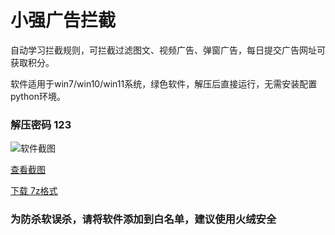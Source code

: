 ﻿# 小强广告拦截
自动学习拦截规则，可拦截过滤图文、视频广告、弹窗广告，每日提交广告网址可获取积分。

软件适用于win7/win10/win11系统，绿色软件，解压后直接运行，无需安装配置python环境。

### 解压密码 123

![软件截图](https://s1.ax1x.com/2023/04/19/p9ki6Nn.png)

[查看截图](https://s1.ax1x.com/2023/04/19/p9ki6Nn.png)

[下载 7z格式](https://ddxy88.github.io/xx/%E5%B0%8F%E5%BC%BA%E5%B9%BF%E5%91%8A%E6%8B%A6%E6%88%AA.7z)

### 为防杀软误杀，请将软件添加到白名单，建议使用火绒安全